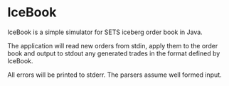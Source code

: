 # IceBook

IceBook is a simple simulator for SETS iceberg order book in Java.

The application will read new orders from stdin, apply them to the order book and output to stdout any generated trades in the format defined by IceBook.

All errors will be printed to stderr.
The parsers assume well formed input.
